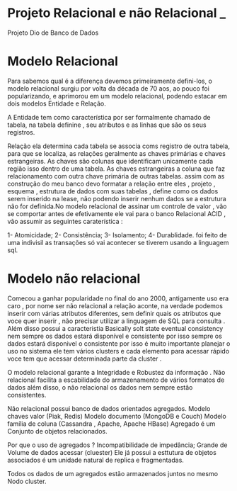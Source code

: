 # Projeto Relacional e não Relacional _
 Projeto Dio de Banco de Dados
<h1>Modelo Relacional</h1>
<p>Para sabemos qual é a diferença devemos primeiramente defini-los, o modelo relacional surgiu por volta da década de 70 aos, ao pouco foi popularizando, e aprimorou em um modelo relacional, podendo estacar em dois modelos Entidade e Relação.

A Entidade tem como característica por ser formalmente chamado de tabela, na tabela definine , seu atributos e as linhas que são os seus registros. 

Relação ela determina cada tabela se associa coms registro de outra tabela, para que se localiza, as relações geralmente as chaves primárias e chaves estrangeiras. As chaves são colunas que identificam unicamente cada região isso dentro de uma tabela. As chaves estrangeiras a coluna que faz relacionamento com outra chave primária de outras tabelas. assim com as construção do meu banco devo formatar a relação entre eles , projeto , esquema , estrutura de dados com suas tabelas , define como os dados serem inserido na lease, não podendo inserir nenhum dados se a estrutura não for definida.No modelo relacional de assinar um controle de valor , vão se comportar antes de efetivamente ele vai para o banco Relacional ACID , vão assumir as seguintes caraterística : 

1- Atomicidade;
2- Consistência;
3- Isolamento;
4- Durablidade.
foi feito de uma indivisil as transações só vai acontecer se tiverem usando a linguagem sql.</p>
<h1>Modelo não relacional</h1>
Comecou a ganhar popularidade no final do ano 2000, antigamente uso era caro , por nome ser não relacional a relação aconte, na verdade podemos inserir com várias atributos diferentes, sem definir quais os atributos que voce quer inserir , não precisar utilizar a linguagem de SQL para consulta . Além disso possui a caracteristia Basically solt state eventual consistency nem sempre os dados estará disponível e consistente  por isso sempre os dados estará disponivel o consistente por isso é muito importante planejar o uso no sistema ele tem vários clusters e cada elemento para acessar rápido voce tem que acessar determinada parte da cluster .

O modelo relacional garante a Integridade e Robustez da informação . Não relacional facilita a escabilidade do armazenamento de vários formatos de dados além disso, o não relacional os dados nem sempre estão consistentes.

Não relacional possui banco de dados orientados agregados.
Modelo chaves valor (Piak, Redis)
Modelo documento (MongoDB e Couch)
Modelo família de coluna (Cassandra , Apache, Apache HBase)
Agregado é um Conjunto de objetos relacionados.

Por que o uso de agregados ?
Incompatibilidade de impedância;
Grande de Volume de dados acessar (cluester)
Ele já possui a esttutura de objetos associados é um unidade natural de replica e fragmentadas.

Todos os dados de um agregados estão armazenados juntos no mesmo Nodo cluster.